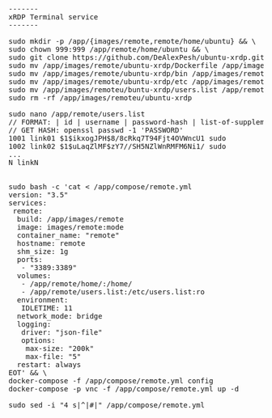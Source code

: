 <pre>
-------
xRDP Terminal service
-------

sudo mkdir -p /app/{images/remote,remote/home/ubuntu} && \
sudo chown 999:999 /app/remote/home/ubuntu && \
sudo git clone https://github.com/DeAlexPesh/ubuntu-xrdp.git && \
sudo mv /app/images/remote/ubuntu-xrdp/Dockerfile /app/images/remote/Dockerfile && \
sudo mv /app/images/remote/ubuntu-xrdp/bin /app/images/remote/bin && \
sudo mv /app/images/remote/ubuntu-xrdp/etc /app/images/remote/etc && \
sudo mv /app/images/remoteu/buntu-xrdp/users.list /app/remote/users.list && \
sudo rm -rf /app/images/remoteu/ubuntu-xrdp

sudo nano /app/remote/users.list
// FORMAT: | id | username | password-hash | list-of-supplemental-groups |
// GET HASH: openssl passwd -1 'PASSWORD'
1001 link01 $1$ikxogJPH$8/8cRkq7T94Fjt4OVWncU1 sudo
1002 link02 $1$uLaqZlMF$zY7//SH5NZlWnRMFM6Ni1/ sudo
...
N linkN


sudo bash -c 'cat <<EOT > /app/compose/remote.yml
version: "3.5"
services:
 remote: 
  build: /app/images/remote
  image: images/remote:mode
  container_name: "remote"
  hostname: remote
  shm_size: 1g
  ports:
   - "3389:3389"
  volumes:
   - /app/remote/home/:/home/
   - /app/remote/users.list:/etc/users.list:ro
  environment:
   IDLETIME: 11
  network_mode: bridge
  logging:
   driver: "json-file"
   options:
    max-size: "200k"
    max-file: "5"
  restart: always
EOT' && \
docker-compose -f /app/compose/remote.yml config
docker-compose -p vnc -f /app/compose/remote.yml up -d

sudo sed -i "4 s|^|#|" /app/compose/remote.yml
</pre>
